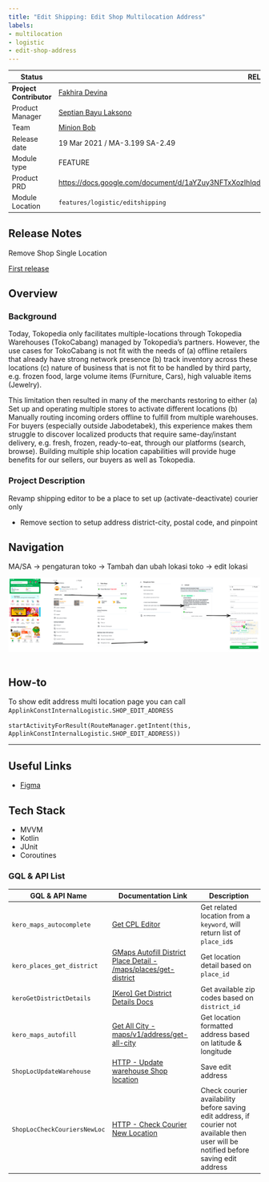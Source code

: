 ```yaml
---
title: "Edit Shipping: Edit Shop Multilocation Address"
labels:
- multilocation
- logistic
- edit-shop-address
---
```


<!--left header table-->
| **Status**               | <!--start status:GREEN-->RELEASED<!--end status-->                                                               |
|--------------------------|------------------------------------------------------------------------------------------------------------------|
| **Project Contributor**  | [Fakhira Devina](https://tokopedia.atlassian.net/wiki/people/61077e53b704b40068e80a8e?ref=confluence)            |
| Product Manager          | [Septian Bayu Laksono](https://tokopedia.atlassian.net/wiki/people/5df8541fa0602c0cabdce844?ref=confluence)      |
| Team                     | [Minion Bob](https://tokopedia.atlassian.net/people/team/2373d8a6-1afc-4f2a-aa7a-63855c273051)                   |
| Release date             | 19 Mar 2021 / <!--start status:GREY-->MA-3.199<!--end status--> <!--start status:GREY-->SA-2.49<!--end status--> |
| Module type              | <!--start status:YELLOW-->FEATURE<!--end status-->                                                               |
| Product PRD              | <https://docs.google.com/document/d/1aYZuy3NFTxXozIhIqdlMSljTknYrKmaHL9G3ozgt4L8/edit#heading=h.2msbh42vwwqv>    |
| Module Location          | `features/logistic/editshipping`                                                                                 |

<!--toc-->

## Release Notes

<!--start expand:1 September 2023-->
Remove Shop Single Location
<!--end expand-->

<!--start expand:19 March 2021 (MA-3.199/SA-2.49)-->
[First release](https://tokopedia.atlassian.net/browse/AN-22308)
<!--end expand-->

## Overview

### Background

Today, Tokopedia only facilitates multiple-locations through Tokopedia Warehouses (TokoCabang) managed by Tokopedia’s partners. However, the use cases for TokoCabang is not fit with the needs of (a) offline retailers that already have strong network presence (b) track inventory across these locations (c) nature of business that is not fit to be handled by third party, e.g. frozen food, large volume items (Furniture, Cars), high valuable items (Jewelry). 

This limitation then resulted in many of the merchants restoring to either (a) Set up and operating multiple stores to activate different locations (b) Manually routing incoming orders offline to fulfill from multiple warehouses. For buyers (especially outside Jabodetabek), this experience makes them struggle to discover localized products that require same-day/instant delivery, e.g. fresh, frozen, ready-to-eat, through our platforms (search, browse). Building multiple ship location capabilities will provide huge benefits for our sellers, our buyers as well as Tokopedia.

### Project Description

Revamp shipping editor to be a place to set up (activate-deactivate) courier only

- Remove section to setup address district-city, postal code, and pinpoint

## Navigation

MA/SA -> pengaturan toko -> Tambah dan ubah lokasi toko -> edit lokasi

![](../res/editshopmultilocation/navigation.png) 

## How-to

To show edit address multi location page you can call `ApplinkConstInternalLogistic.SHOP_EDIT_ADDRESS` 



```
startActivityForResult(RouteManager.getIntent(this, ApplinkConstInternalLogistic.SHOP_EDIT_ADDRESS))
```



---

## Useful Links

- [Figma](https://www.figma.com/file/dBAnwVyjDUOO4llvBnzXaS/%5BUI-%2F-UX---D---Custom-Product-Logistic-%2F-Shipping-Editor-%5D-Multi-Location?node-id=956%3A46647)

## Tech Stack

- MVVM
- Kotlin
- JUnit
- Coroutines

### GQL & API List



| **GQL & API Name** | **Documentation Link** | **Description** |
| --- | --- | --- |
| `kero_maps_autocomplete` | [Get CPL Editor](https://tokopedia.atlassian.net/wiki/spaces/LG/pages/2061927259/Get+CPL+Editor)  | Get related location from a `keyword`, will return list of `place_id`s |
| `kero_places_get_district` | [GMaps Autofill District Place Detail - /maps/places/get-district](https://tokopedia.atlassian.net/wiki/spaces/LG/pages/694750060)  | Get location detail based on `place_id`  |
| `keroGetDistrictDetails` | [[Kero] Get District Details Docs](https://tokopedia.atlassian.net/wiki/spaces/LG/pages/588841721)  | Get available zip codes based on `district_id` |
| `kero_maps_autofill` | [Get All City - maps/v1/address/get-all-city](https://tokopedia.atlassian.net/wiki/spaces/LG/pages/626229824)  | Get location formatted address based on latitude & longitude |
| `ShopLocUpdateWarehouse` | [HTTP - Update warehouse Shop location](https://tokopedia.atlassian.net/wiki/spaces/LG/pages/963454179/HTTP+-+Update+warehouse+Shop+location)  | Save edit address |
| `ShopLocCheckCouriersNewLoc` | [HTTP - Check Courier New Location](https://tokopedia.atlassian.net/wiki/spaces/LG/pages/987894946/HTTP+-+Check+Courier+New+Location)  | Check courier availability before saving edit address, if courier not available then user will be notified before saving edit address |